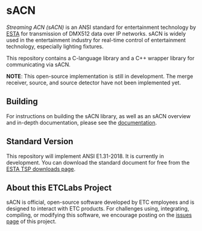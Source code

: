 # sACN

*Streaming ACN (sACN)* is an ANSI standard for entertainment technology by
[ESTA](http://tsp.esta.org) for transmission of DMX512 data over IP networks. sACN is widely used
in the entertainment industry for real-time control of entertainment technology, especially
lighting fixtures.

This repository contains a C-language library and a C++ wrapper library for communicating via sACN.

**NOTE**: This open-source implementation is still in development. The merge receiver, source, and
source detector have not been implemented yet.

## Building

For instructions on building the sACN library, as well as an sACN overview and in-depth
documentation, please see the [documentation](https://etclabs.github.io/sACNDocs).

## Standard Version

This repository will implement ANSI E1.31-2018. It is currently in development. You can download the standard
document for free from the [ESTA TSP downloads page](https://tsp.esta.org/tsp/documents/published_docs.php).

## About this ETCLabs Project

sACN is official, open-source software developed by ETC employees and is designed to interact with
ETC products. For challenges using, integrating, compiling, or modifying this software, we
encourage posting on the [issues page](https://github.com/ETCLabs/sACN/issues) of this project.

